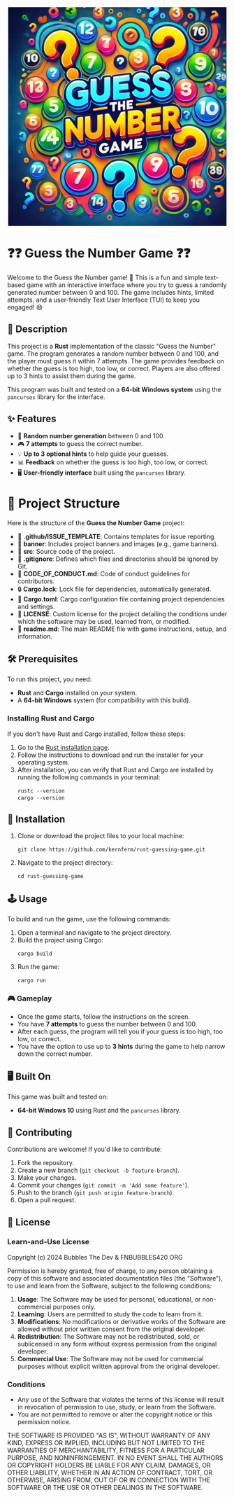 <div align="center">
  <img src="https://github.com/KernFerm/rust-guessing-game/blob/main/banner/Guess_The_Number_Game-logo.png" alt="Guess The Number Game" width="500"/>
</div>

# ❓❓ Guess the Number Game ❓❓ 

Welcome to the Guess the Number game! 🎉 This is a fun and simple text-based game with an interactive interface where you try to guess a randomly generated number between 0 and 100. The game includes hints, limited attempts, and a user-friendly Text User Interface (TUI) to keep you engaged! 😄

## 📜 Description

This project is a **Rust** implementation of the classic "Guess the Number" game. The program generates a random number between 0 and 100, and the player must guess it within 7 attempts. The game provides feedback on whether the guess is too high, too low, or correct. Players are also offered up to 3 hints to assist them during the game.

This program was built and tested on a **64-bit Windows system** using the `pancurses` library for the interface.

## ✨ Features

- 🎲 **Random number generation** between 0 and 100.
- 🎮 **7 attempts** to guess the correct number.
- 💡 **Up to 3 optional hints** to help guide your guesses.
- 📊 **Feedback** on whether the guess is too high, too low, or correct.
- 🖥️ **User-friendly interface** built using the `pancurses` library.

# 📁 Project Structure

Here is the structure of the **Guess the Number Game** project:

- 📂 **.github/ISSUE_TEMPLATE**: Contains templates for issue reporting.
- 📂 **banner**: Includes project banners and images (e.g., game banners).
- 📂 **src**: Source code of the project.
- 📄 **.gitignore**: Defines which files and directories should be ignored by Git.
- 📜 **CODE_OF_CONDUCT.md**: Code of conduct guidelines for contributors.
- 🔒 **Cargo.lock**: Lock file for dependencies, automatically generated.
- 📄 **Cargo.toml**: Cargo configuration file containing project dependencies and settings.
- 📄 **LICENSE**: Custom license for the project detailing the conditions under which the software may be used, learned from, or modified.
- 📄 **readme.md**: The main README file with game instructions, setup, and information.

## 🛠️ Prerequisites

To run this project, you need:
- **Rust** and **Cargo** installed on your system.
- A **64-bit Windows** system (for compatibility with this build).

### Installing Rust and Cargo

If you don't have Rust and Cargo installed, follow these steps:

1. Go to the [Rust installation page](https://www.rust-lang.org/tools/install).
2. Follow the instructions to download and run the installer for your operating system.
3. After installation, you can verify that Rust and Cargo are installed by running the following commands in your terminal:
    ```
    rustc --version
    cargo --version
    ```

## 🚀 Installation

1. Clone or download the project files to your local machine:
    ```
    git clone https://github.com/kernferm/rust-guessing-game.git
    ```
2. Navigate to the project directory:
    ```
    cd rust-guessing-game
    ```

## 🕹️ Usage

To build and run the game, use the following commands:

1. Open a terminal and navigate to the project directory.
2. Build the project using Cargo:
    ```
    cargo build
    ```
3. Run the game:
    ```
    cargo run
    ```

### 🎮 Gameplay

- Once the game starts, follow the instructions on the screen.
- You have **7 attempts** to guess the number between 0 and 100.
- After each guess, the program will tell you if your guess is too high, too low, or correct.
- You have the option to use up to **3 hints** during the game to help narrow down the correct number.

## 🖥️ Built On

This game was built and tested on:
- **64-bit Windows 10** using Rust and the `pancurses` library.

## 🤝 Contributing

Contributions are welcome! If you'd like to contribute:

1. Fork the repository.
2. Create a new branch (`git checkout -b feature-branch`).
3. Make your changes.
4. Commit your changes (`git commit -m 'Add some feature'`).
5. Push to the branch (`git push origin feature-branch`).
6. Open a pull request.

## 📄 License
### Learn-and-Use License

Copyright (c) 2024 Bubbles The Dev & FNBUBBLES420 ORG

Permission is hereby granted, free of charge, to any person obtaining a copy
of this software and associated documentation files (the "Software"), to use
and learn from the Software, subject to the following conditions:

1. **Usage**: The Software may be used for personal, educational, or non-commercial purposes only.
2. **Learning**: Users are permitted to study the code to learn from it.
3. **Modifications**: No modifications or derivative works of the Software are allowed without prior written consent from the original developer.
4. **Redistribution**: The Software may not be redistributed, sold, or sublicensed in any form without express permission from the original developer.
5. **Commercial Use**: The Software may not be used for commercial purposes without explicit written approval from the original developer.

### Conditions

- Any use of the Software that violates the terms of this license will result in revocation of permission to use, study, or learn from the Software.
- You are not permitted to remove or alter the copyright notice or this permission notice.

THE SOFTWARE IS PROVIDED "AS IS", WITHOUT WARRANTY OF ANY KIND, EXPRESS OR
IMPLIED, INCLUDING BUT NOT LIMITED TO THE WARRANTIES OF MERCHANTABILITY,
FITNESS FOR A PARTICULAR PURPOSE, AND NONINFRINGEMENT. IN NO EVENT SHALL THE
AUTHORS OR COPYRIGHT HOLDERS BE LIABLE FOR ANY CLAIM, DAMAGES, OR OTHER
LIABILITY, WHETHER IN AN ACTION OF CONTRACT, TORT, OR OTHERWISE, ARISING FROM,
OUT OF OR IN CONNECTION WITH THE SOFTWARE OR THE USE OR OTHER DEALINGS IN THE
SOFTWARE.
